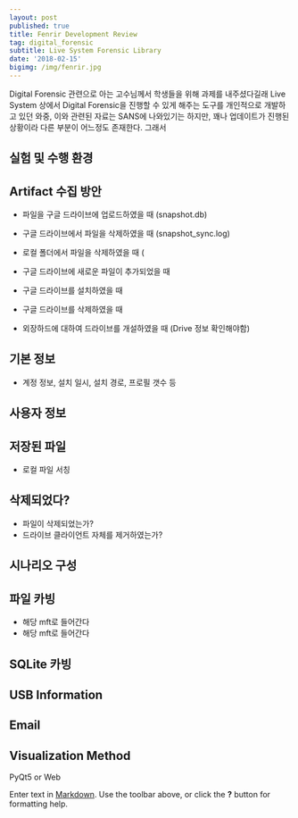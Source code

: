 ```yaml
---
layout: post
published: true
title: Fenrir Development Review
tag: digital_forensic
subtitle: Live System Forensic Library
date: '2018-02-15'
bigimg: /img/fenrir.jpg
---
```

Digital Forensic 관련으로 아는 고수님께서 학생들을 위해 과제를 내주셨다길래 Live System 상에서 Digital Forensic을 진행할 수 있게 해주는 도구를 개인적으로 개발하고 있던 와중, 이와 관련된 자료는 SANS에 나와있기는 하지만, 꽤나 업데이트가 진행된 상황이라 다른 부분이 어느정도 존재한다. 그래서 

## 실험 및 수행 환경

## Artifact 수집 방안

- 파일을 구글 드라이브에 업로드하였을 때 (snapshot.db)
- 구글 드라이브에서 파일을 삭제하였을 때 (snapshot_sync.log)
- 로컬 폴더에서 파일을 삭제하였을 때 (
- 구글 드라이브에 새로운 파일이 추가되었을 때
- 구글 드라이브를 설치하였을 때
- 구글 드라이브를 삭제하였을 때

- 외장하드에 대하여 드라이브를 개설하였을 때 (Drive 정보 확인해야함)

## 기본 정보

- 계정 정보, 설치 일시, 설치 경로, 프로필 갯수 등

## 사용자 정보



## 저장된 파일

- 로컬 파일 서칭

## 삭제되었다?

- 파일이 삭제되었는가?
- 드라이브 클라이언트 자체를 제거하였는가?

## 시나리오 구성


## 파일 카빙

- 해당 mft로 들어간다
- 해당 mft로 들어간다

## SQLite 카빙

## USB Information

## Email

## Visualization Method

PyQt5 or Web

Enter text in [Markdown](http://daringfireball.net/projects/markdown/). Use the toolbar above, or click the **?** button for formatting help.
